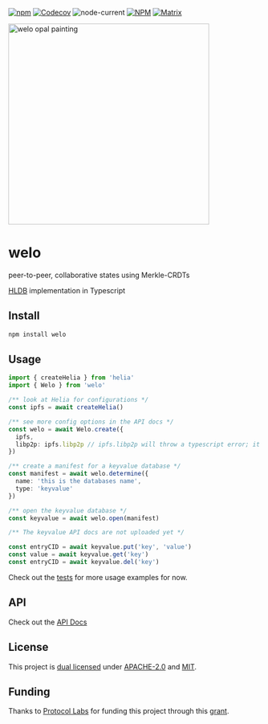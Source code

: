 [![npm](https://img.shields.io/npm/v/welo?style=flat-square)](https://www.npmjs.com/package/welo)
[![Codecov](https://img.shields.io/codecov/c/github/hldb/welo?style=flat-square)](https://app.codecov.io/gh/hldb/welo)
![node-current](https://img.shields.io/node/v/welo?style=flat-square)
[![NPM](https://img.shields.io/npm/l/welo?color=green&style=flat-square)](./LICENSE)
[![Matrix](https://img.shields.io/badge/chat-%23hldb%3Amatrix.org-blue?style=flat-square)](https://matrix.to/#/#hldb:matrix.org)

<img src="https://user-images.githubusercontent.com/36933094/215352217-b9c5aca3-bfdc-46e4-9b42-504e7992fef8.png" alt="welo opal painting" width="400"/>

# welo

peer-to-peer, collaborative states using Merkle-CRDTs

[HLDB](https://github.com/hldb) implementation in Typescript

## Install

```bash
npm install welo
```

## Usage

```typescript
import { createHelia } from 'helia'
import { Welo } from 'welo'

/** look at Helia for configurations */
const ipfs = await createHelia()

/** see more config options in the API docs */
const welo = await Welo.create({
  ipfs,
  libp2p: ipfs.libp2p // ipfs.libp2p will throw a typescript error; it's a hack for now
})

/** create a manifest for a keyvalue database */
const manifest = await welo.determine({
  name: 'this is the databases name',
  type: 'keyvalue'
})

/** open the keyvalue database */
const keyvalue = await welo.open(manifest)

/** The keyvalue API docs are not uploaded yet */

const entryCID = await keyvalue.put('key', 'value')
const value = await keyvalue.get('key')
const entryCID = await keyvalue.del('key')
```

Check out the [tests](./test) for more usage examples for now.

## API

Check out the [API Docs](./API/index.md)

## License

This project is [dual licensed](./LICENSE) under [APACHE-2.0](./LICENSE-APACHE) and [MIT](./LICENSE-MIT).

## Funding

Thanks to [Protocol Labs](https://protocol.io) for funding this project through this [grant](https://github.com/tabcat/rough-opal).
